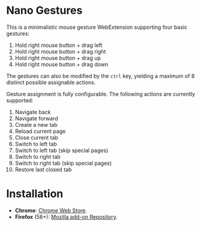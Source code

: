 # Nano Gestures

This is a minimalistic mouse gesture WebExtension supporting four basic gestures:

1. Hold right mouse button + drag left
2. Hold right mouse button + drag right
3. Hold right mouse button + drag up
4. Hold right mouse button + drag down


The gestures can also be modified by the `ctrl` key, yielding a maximum of 8 distinct possible assignable actions.

Gesture assignment is fully configurable. The following actions are currently supported:

1. Navigate back
2. Navigate forward
3. Create a new tab
4. Reload current page
5. Close current tab
7. Switch to left tab
8. Switch to left tab (skip special pages)
9. Switch to right tab
10. Switch to right tab (skip special pages)
11. Restore last closed tab

# Installation

* **Chrome**: [Chrome Web Store](https://chrome.google.com/webstore/detail/jmiagganalpdjkbgmmhjmpckacldiegp).
* **Firefox** (58+): [Mozilla add-on Repository](https://addons.mozilla.org/en-US/firefox/addon/nano-gestures/).



